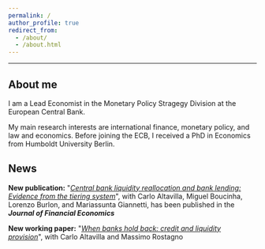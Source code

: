 ```yaml
---
permalink: /
author_profile: true
redirect_from: 
  - /about/
  - /about.html
---
```


------

About me
------
I am a Lead Economist in the Monetary Policy Stragegy Division at the European Central Bank.

My main research interests are international finance, monetary policy, and law and economics. Before joining the ECB, I received a PhD in Economics from Humboldt University Berlin.

News
------
**New publication:** "[_Central bank liquidity reallocation and bank lending: Evidence from the tiering system_](https://www.sciencedirect.com/science/article/pii/S0304405X25000662)", with Carlo Altavilla, Miguel Boucinha, Lorenzo Burlon, and Mariassunta Giannetti, has been published in the **_Journal of Financial Economics_** 

**New working paper:** "[_When banks hold back: credit and liquidity provision_](https://www.ecb.europa.eu/pub/pdf/scpwps/ecb.wp3009~da3b0fde3a.en.pdf)", with Carlo Altavilla and Massimo Rostagno
